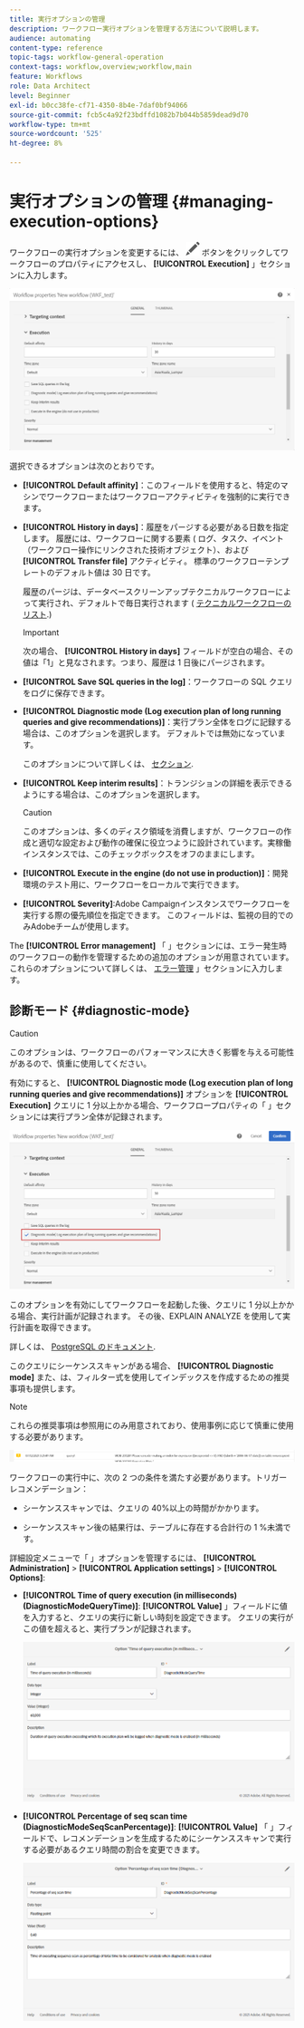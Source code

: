 ```yaml
---
title: 実行オプションの管理
description: ワークフロー実行オプションを管理する方法について説明します。
audience: automating
content-type: reference
topic-tags: workflow-general-operation
context-tags: workflow,overview;workflow,main
feature: Workflows
role: Data Architect
level: Beginner
exl-id: b0cc38fe-cf71-4350-8b4e-7daf0bf94066
source-git-commit: fcb5c4a92f23bdffd1082b7b044b5859dead9d70
workflow-type: tm+mt
source-wordcount: '525'
ht-degree: 8%

---
```


# 実行オプションの管理 {#managing-execution-options}

ワークフローの実行オプションを変更するには、 ![](assets/edit_darkgrey-24px.png) ボタンをクリックしてワークフローのプロパティにアクセスし、 **[!UICONTROL Execution]** 」セクションに入力します。

![](assets/wkf_execution_6.png)

選択できるオプションは次のとおりです。

* **[!UICONTROL Default affinity]**：このフィールドを使用すると、特定のマシンでワークフローまたはワークフローアクティビティを強制的に実行できます。

* **[!UICONTROL History in days]**：履歴をパージする必要がある日数を指定します。 履歴には、ワークフローに関する要素 ( ログ、タスク、イベント（ワークフロー操作にリンクされた技術オブジェクト）、および **[!UICONTROL Transfer file]** アクティビティ。 標準のワークフローテンプレートのデフォルト値は 30 日です。

  履歴のパージは、データベースクリーンアップテクニカルワークフローによって実行され、デフォルトで毎日実行されます ( [テクニカルワークフローのリスト](../../administration/using/technical-workflows.md).)

  >[!IMPORTANT]
  >
  >次の場合、 **[!UICONTROL History in days]** フィールドが空白の場合、その値は「1」と見なされます。つまり、履歴は 1 日後にパージされます。

* **[!UICONTROL Save SQL queries in the log]**：ワークフローの SQL クエリをログに保存できます。

* **[!UICONTROL Diagnostic mode (Log execution plan of long running queries and give recommendations)]**：実行プラン全体をログに記録する場合は、このオプションを選択します。 デフォルトでは無効になっています。

  このオプションについて詳しくは、 [セクション](#diagnostic-mode).

* **[!UICONTROL Keep interim results]**：トランジションの詳細を表示できるようにする場合は、このオプションを選択します。

  >[!CAUTION]
  >
  >このオプションは、多くのディスク領域を消費しますが、ワークフローの作成と適切な設定および動作の確保に役立つように設計されています。実稼働インスタンスでは、このチェックボックスをオフのままにします。

* **[!UICONTROL Execute in the engine (do not use in production)]**：開発環境のテスト用に、ワークフローをローカルで実行できます。

* **[!UICONTROL Severity]**:Adobe Campaignインスタンスでワークフローを実行する際の優先順位を指定できます。 このフィールドは、監視の目的でのみAdobeチームが使用します。

The **[!UICONTROL Error management]** 「 」セクションには、エラー発生時のワークフローの動作を管理するための追加のオプションが用意されています。 これらのオプションについて詳しくは、 [エラー管理](../../automating/using/monitoring-workflow-execution.md#error-management) 」セクションに入力します。

## 診断モード {#diagnostic-mode}

>[!CAUTION]
>
>このオプションは、ワークフローのパフォーマンスに大きく影響を与える可能性があるので、慎重に使用してください。

有効にすると、 **[!UICONTROL Diagnostic mode (Log execution plan of long running queries and give recommendations)]** オプションを **[!UICONTROL Execution]** クエリに 1 分以上かかる場合、ワークフロープロパティの「 」セクションには実行プラン全体が記録されます。

![](assets/wkf_diagnostic.png)

このオプションを有効にしてワークフローを起動した後、クエリに 1 分以上かかる場合、実行計画が記録されます。 その後、EXPLAIN ANALYZE を使用して実行計画を取得できます。

詳しくは、 [PostgreSQL のドキュメント](https://www.postgresql.org/docs/9.4/using-explain.html).

このクエリにシーケンススキャンがある場合、 **[!UICONTROL Diagnostic mode]** また、は、フィルター式を使用してインデックスを作成するための推奨事項も提供します。

>[!NOTE]
>
> これらの推奨事項は参照用にのみ用意されており、使用事例に応じて慎重に使用する必要があります。

![](assets/wkf_diagnostic_4.png)

ワークフローの実行中に、次の 2 つの条件を満たす必要があります。トリガーレコメンデーション：

* シーケンススキャンでは、クエリの 40%以上の時間がかかります。

* シーケンススキャン後の結果行は、テーブルに存在する合計行の 1 %未満です。

詳細設定メニューで「 」オプションを管理するには、 **[!UICONTROL Administration]** > **[!UICONTROL Application settings]** > **[!UICONTROL Options]**:

* **[!UICONTROL Time of query execution (in milliseconds)(DiagnosticModeQueryTime)]**: **[!UICONTROL Value]** 」フィールドに値を入力すると、クエリの実行に新しい時刻を設定できます。 クエリの実行がこの値を超えると、実行プランが記録されます。

  ![](assets/wkf_diagnostic_2.png)

* **[!UICONTROL Percentage of seq scan time (DiagnosticModeSeqScanPercentage)]**: **[!UICONTROL Value]** 「 」フィールドで、レコメンデーションを生成するためにシーケンススキャンで実行する必要があるクエリ時間の割合を変更できます。

  ![](assets/wkf_diagnostic_3.png)

